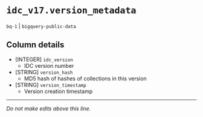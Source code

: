 # `idc_v17.version_metadata`
`bq-1` | `bigquery-public-data`

## Column details
* [INTEGER]   `idc_version`
  - IDC version number
* [STRING]    `version_hash`
  - MD5 hash of hashes of collections in this version
* [STRING]    `version_timestamp`
  - Version creation timestamp

-------------------------------------------------------------------------------
*Do not make edits above this line.*
